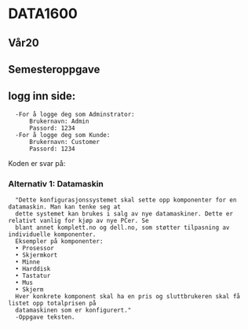 # DATA1600
## Vår20
## Semesteroppgave

## logg inn side:
      -For å logge deg som Adminstrator:
          Brukernavn: Admin
          Passord: 1234
      -For å logge deg som Kunde: 
          Brukernavn: Customer
          Passord: 1234

Koden er svar på: 
  ### Alternativ 1: Datamaskin
      "Dette konfigurasjonssystemet skal sette opp komponenter for en datamaskin. Man kan tenke seg at
      dette systemet kan brukes i salg av nye datamaskiner. Dette er relativt vanlig for kjøp av nye PCer. Se
      blant annet komplett.no og dell.no, som støtter tilpasning av individuelle komponenter.
      Eksempler på komponenter:
      • Prosessor
      • Skjermkort
      • Minne
      • Harddisk
      • Tastatur
      • Mus
      • Skjerm
      Hver konkrete komponent skal ha en pris og sluttbrukeren skal få listet opp totalprisen på
      datamaskinen som er konfigurert."
      -Oppgave teksten.
         
